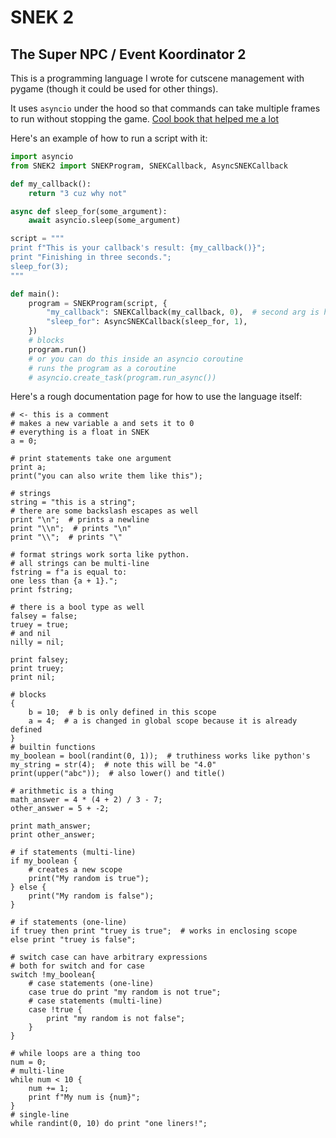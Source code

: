 # SNEK 2
## The Super NPC / Event Koordinator 2

This is a programming language I wrote for cutscene management with pygame (though it could be used for other things).

It uses `asyncio` under the hood so that commands can take multiple frames to run without stopping the game.
[Cool book that helped me a lot](https://craftinginterpreters.com)

Here's an example of how to run a script with it:
```py
import asyncio
from SNEK2 import SNEKProgram, SNEKCallback, AsyncSNEKCallback

def my_callback():
    return "3 cuz why not"

async def sleep_for(some_argument):
    await asyncio.sleep(some_argument)

script = """
print f"This is your callback's result: {my_callback()}";
print "Finishing in three seconds.";
sleep_for(3);
"""

def main():
    program = SNEKProgram(script, {
        "my_callback": SNEKCallback(my_callback, 0),  # second arg is how many arguments to take.  No kwd or variable length args.
        "sleep_for": AsyncSNEKCallback(sleep_for, 1),
    })
    # blocks
    program.run()
    # or you can do this inside an asyncio coroutine
    # runs the program as a coroutine
    # asyncio.create_task(program.run_async())
```

Here's a rough documentation page for how to use the language itself:
```
# <- this is a comment
# makes a new variable a and sets it to 0
# everything is a float in SNEK
a = 0;

# print statements take one argument
print a;
print("you can also write them like this");

# strings 
string = "this is a string";
# there are some backslash escapes as well
print "\n";  # prints a newline
print "\\n";  # prints "\n"
print "\\";  # prints "\"

# format strings work sorta like python.
# all strings can be multi-line
fstring = f"a is equal to:
one less than {a + 1}.";
print fstring;

# there is a bool type as well
falsey = false;
truey = true;
# and nil
nilly = nil;

print falsey;
print truey;
print nil;

# blocks
{
    b = 10;  # b is only defined in this scope
    a = 4;  # a is changed in global scope because it is already defined
}
# builtin functions
my_boolean = bool(randint(0, 1));  # truthiness works like python's
my_string = str(4);  # note this will be "4.0"
print(upper("abc"));  # also lower() and title()

# arithmetic is a thing
math_answer = 4 * (4 + 2) / 3 - 7;
other_answer = 5 + -2;

print math_answer;
print other_answer;

# if statements (multi-line)
if my_boolean {
    # creates a new scope
    print("My random is true");
} else {
    print("My random is false");
}

# if statements (one-line)
if truey then print "truey is true";  # works in enclosing scope
else print "truey is false";

# switch case can have arbitrary expressions
# both for switch and for case
switch !my_boolean{
    # case statements (one-line)
    case true do print "my random is not true";
    # case statements (multi-line)
    case !true {
        print "my random is not false";
    }
}

# while loops are a thing too
num = 0;
# multi-line
while num < 10 {
    num += 1;
    print f"My num is {num}";
}
# single-line
while randint(0, 10) do print "one liners!";
```